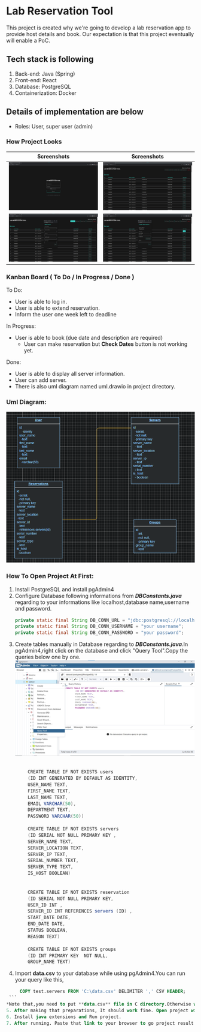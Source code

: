
# Lab Reservation Tool

This project is created why we're going to develop a lab reservation app to provide host details and book. Our expectation is that this project eventually will enable a PoC. 

## Tech stack is following
1. Back-end: Java (Spring)
2. Front-end: React
3. Database: PostgreSQL
4. Containerization: Docker

## Details of implementation are below
- Roles: User, super user (admin)

### How Project Looks

	
Screenshots           |  Screenshots 
:-------------------------:|:-------------------------:
![s1](Screenshots/index.png)  |  ![s2](Screenshots/servers.png)
![s3](Screenshots/add_server.png)  |  ![s4](Screenshots/create_reservation.png)

### Kanban Board ( To Do / In Progress / Done )

To Do:
* User is able to log in.
* User is able to extend reservation.
* Inform the user one week left to deadline

In Progress:
* User is able to book (due date and description are required)
  * User can make reservation but **Check Dates** button is not working yet.

Done:
* User is able to display all server information.
* User can add server.
* There is also uml diagram named uml.drawio in project directory.


### Uml Diagram:
![uml](Screenshots/uml.png)


### How To Open Project At First:
1. Install PostgreSQL and install pgAdmin4 
2. Configure Database following informations from ***DBConstants.java*** regarding to your informations like localhost,database name,username and password.
    ```java
    private static final String DB_CONN_URL = "jdbc:postgresql://localhost:5432/your database name";
    private static final String DB_CONN_USERNAME = "your username";
    private static final String DB_CONN_PASSWORD = "your password";
    ```
  3. Create tables manually in Database regarding to ***DBConstants.java***.In pgAdmin4,right click on the database and click "Query Tool".Copy the queries below one by one.
  ![s5](Screenshots/query.png)
```java
      
        CREATE TABLE IF NOT EXISTS users
        (ID INT GENERATED BY DEFAULT AS IDENTITY,
        USER_NAME TEXT,
        FIRST_NAME TEXT,
        LAST_NAME TEXT,
        EMAIL VARCHAR(50),
        DEPARTMENT TEXT,
        PASSWORD VARCHAR(50))

        CREATE TABLE IF NOT EXISTS servers
        (ID SERIAL NOT NULL PRIMARY KEY ,
        SERVER_NAME TEXT,
        SERVER_LOCATION TEXT,
        SERVER_IP TEXT,
        SERIAL_NUMBER TEXT,
        SERVER_TYPE TEXT,
        IS_HOST BOOLEAN)


        CREATE TABLE IF NOT EXISTS reservation
        (ID SERIAL NOT NULL PRIMARY KEY,
        USER_ID INT ,
        SERVER_ID INT REFERENCES servers (ID) ,
        START_DATE DATE,
        END_DATE DATE,
        STATUS BOOLEAN,
        REASON TEXT)

        CREATE TABLE IF NOT EXISTS groups
        (ID INT PRIMARY KEY  NOT NULL,
        GROUP_NAME TEXT)
   ```
   
   4. Import **data.csv** to your database while using pgAdmin4.You can run your query like this,
   ```SQL
        COPY test.servers FROM 'C:\data.csv' DELIMITER ',' CSV HEADER;
    ```
   *Note that,you need to put **data.csv** file in C directory.Otherwise when you try to run your query it will possibly say that permission denied.So **data.csv** need to be in C directory.
   5. After making that preparations, It should work fine. Open project with any code editor like **Visual Studio Code** or **IntelliJ IDEA**.
   6. Install java extensions and Run project.
   7. After running. Paste that link to your browser to go project result: http://localhost:your number/ (in this case,my localhost is 9090.You can change whatever you want.)